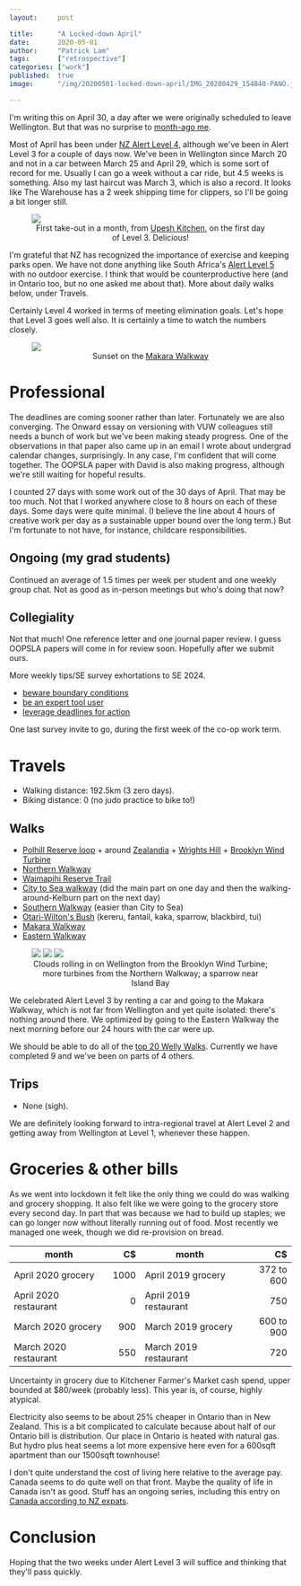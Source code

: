 ```yaml
---
layout:     post

title:      "A Locked-down April"
date:       2020-05-01
author:     "Patrick Lam"
tags:       ["retrospective"]
categories: ["work"]
published:  true
image:      "/img/20200501-locked-down-april/IMG_20200429_154840-PANO.jpg"

---
```


I'm writing this on April 30, a day after we were originally scheduled
to leave Wellington. But that was no surprise to <a href="https://patricklam.ca/post/20200401-third-month-in-wellington/">month-ago me</a>.

Most of April has been under <a
href="https://covid19.govt.nz/alert-system/covid-19-alert-system/">NZ
Alert Level 4</a>, although we've been in Alert Level 3 for a couple
of days now. We've been in Wellington since March 20 and not in a car
between March 25 and April 29, which is some sort of record for
me. Usually I can go a week without a car ride, but 4.5 weeks is
something. Also my last haircut was March 3, which is also a record.
It looks like The Warehouse has a 2 week shipping time for clippers,
so I'll be going a bit longer still.

<figure>
<a href="/img/20200501-locked-down-april/202004281237_upesh_kitchen_large.jpg"><img src="/img/20200501-locked-down-april/202004281237_upesh_kitchen.jpg">
</a>
<figcaption style="text-align:center">First take-out in a month, from <a href="https://upeshkitchen.co.nz/">Upesh Kitchen</a>, on the first day of Level 3. Delicious!</figcaption>
</figure>


I'm grateful that NZ has recognized the importance of exercise and
keeping parks open. We have not done anything like South Africa's <a
href="https://www.sabcnews.com/sabcnews/infographic-south-africas-lockdown-level-5432-and-1/">Alert
Level 5</a> with no outdoor exercise.  I think that would be
counterproductive here (and in Ontario too, but no one asked me about
that). More about daily walks below, under Travels.

Certainly Level 4 worked in terms of meeting elimination goals. Let's
hope that Level 3 goes well also. It is certainly a time to watch the
numbers closely.

<figure>
<a href="/img/20200501-locked-down-april/20200429_170638_makara_large.jpg"><img src="/img/20200501-locked-down-april/20200429_170638_makara.jpg">
</a>
<figcaption style="text-align:center">Sunset on the <a href="https://www.doc.govt.nz/parks-and-recreation/places-to-go/wellington-kapiti/places/makara-beach-area/things-to-do/makara-walkway/">Makara Walkway</a></figcaption>
</figure>

# Professional

The deadlines are coming sooner rather than later. Fortunately we are
also converging. The Onward essay on versioning with VUW colleagues
still needs a bunch of work but we've been making steady progress. One
of the observations in that paper also came up in an email I wrote
about undergrad calendar changes, surprisingly. In any case, I'm
confident that will come together. The OOPSLA paper with David is
also making progress, although we're still waiting for hopeful results.

I counted 27 days with some work out of the 30 days of April.  That
may be too much. Not that I worked anywhere close to 8 hours on each
of these days. Some days were quite minimal. (I believe the line about
4 hours of creative work per day as a sustainable upper bound over the
long term.) But I'm fortunate to not have, for instance, childcare
responsibilities.

## Ongoing (my grad students)

Continued an average of 1.5 times per week per student and one weekly
group chat. Not as good as in-person meetings but who's doing that now?

## Collegiality

Not that much! One reference letter and one journal paper review. I guess
OOPSLA papers will come in for review soon. Hopefully after we submit ours.

More weekly tips/SE survey exhortations to SE 2024.
* <a href="/post/20200414-boundary-conditions/">beware boundary conditions</a>
* <a href="/post/20200407-tip-tools/">be an expert tool user</a>
* <a href="/post/20200428-deadlines/">leverage deadlines for action</a>

One last survey invite to go, during the first week of the co-op work term.

# Travels

* Walking distance: 192.5km (3 zero days).
* Biking distance: 0 (no judo practice to bike to!)

## Walks
* <a href="https://wellington.govt.nz/recreation/enjoy-the-outdoors/walks-and-walkways/across-the-city/polhill-reserve-loop">Polhill Reserve loop</a> + around <a href="https://www.visitzealandia.com/">Zealandia</a> + <a href="https://wrightshillfortress.org.nz/">Wrights Hill</a> + <a href="https://wellington.govt.nz/recreation/enjoy-the-outdoors/walks-and-walkways/across-the-city/brooklyn-wind-turbine">Brooklyn Wind Turbine</a>
* <a href="https://wellington.govt.nz/recreation/enjoy-the-outdoors/walks-and-walkways/beyond-the-city/northern-walkway">Northern Walkway</a>
* <a href="https://tracksnz.com/tracks/2869-waimapihi-reserve">Waimapihi Reserve Trail</a>
* <a href="https://wellington.govt.nz/recreation/enjoy-the-outdoors/walks-and-walkways/across-the-city/city-to-sea-walkway">City to Sea walkway</a> (did the main part on one day and then the walking-around-Kelburn part on the next day)
* <a href="https://wellington.govt.nz/recreation/enjoy-the-outdoors/walks-and-walkways/across-the-city/southern-walkway">Southern Walkway</a> (easier than City to Sea)
* <a href="https://wellingtongardens.nz/our-gardens/otari-wiltons-bush/">Otari-Wilton's Bush</a> (kereru, fantail, kaka, sparrow, blackbird, tui)
* <a href="https://www.doc.govt.nz/parks-and-recreation/places-to-go/wellington-kapiti/places/makara-beach-area/things-to-do/makara-walkway/">Makara Walkway</a>
* <a href="https://wellington.govt.nz/recreation/enjoy-the-outdoors/walks-and-walkways/beyond-the-city/eastern-walkway">Eastern Walkway</a>

<figure>
<a href="/img/20200501-locked-down-april/20200401_151721_wellington_undercast_large.jpg"><img src="/img/20200501-locked-down-april/20200401_151721_wellington_undercast.jpg"></a>
<a href="/img/20200501-locked-down-april/20200404_154641_windfarm_large.jpg"><img src="/img/20200501-locked-down-april/20200404_154641_windfarm.jpg"></a>
<a href="/img/20200501-locked-down-april/20101_house_sparrow_large.JPG"><img src="/img/20200501-locked-down-april/20101_house_sparrow.JPG"></a>
<figcaption style="text-align:center">Clouds rolling in on Wellington from the Brooklyn Wind Turbine; more turbines from the Northern Walkway; a sparrow near Island Bay</figcaption>
</figure>

We celebrated Alert Level 3 by renting a car and going to the Makara
Walkway, which is not far from Wellington and yet quite isolated:
there's nothing around there. We optimized by going to the Eastern
Walkway the next morning before our 24 hours with the car were up.

We should be able to do all of the <a
href="https://wellington.govt.nz/recreation/enjoy-the-outdoors/walks-and-walkways/top-20-welly-walks">top
20 Welly Walks</a>. Currently we have completed 9 and we've been on parts of 4
others.

## Trips
* None (sigh).

We are definitely looking forward to intra-regional travel at Alert Level 2 and
getting away from Wellington at Level 1, whenever these happen.

# Groceries & other bills

As we went into lockdown it felt like the only thing we could do was
walking and grocery shopping.  It also felt like we were going to the
grocery store every second day. In part that was because we had to build up
staples; we can go longer now without literally running out of food. Most
recently we managed one week, though we did re-provision on bread.

<style>
    th:nth-child(2),th:nth-child(4) {
        text-align: right;
    }
</style>

|month | C$ | month | C$ |
|---|---:|---|---:|
| April 2020 grocery | 1000 | April 2019 grocery | 372 to 600 |
| April 2020 restaurant | 0 | April 2019 restaurant | 750 |
| March 2020 grocery | 900 | March 2019 grocery | 600 to 900 |
| March 2020 restaurant | 550 | March 2019 restaurant | 720 |

Uncertainty in grocery due to Kitchener Farmer's Market cash spend, upper bounded at $80/week
(probably less). This year is, of course, highly atypical.

Electricity also seems to be about 25% cheaper in Ontario than in New
Zealand. This is a bit complicated to calculate because about half of
our Ontario bill is distribution. Our place in Ontario is heated with
natural gas. But hydro plus heat seems a lot more expensive here even for
a 600sqft apartment than our 1500sqft townhouse!

I don't quite understand the cost of living here relative to the
average pay.  Canada seems to do quite well on that front. Maybe the
quality of life in Canada isn't as good. Stuff has an ongoing series,
including this entry on <a
href="https://www.stuff.co.nz/travel/kiwi-traveller/112387357/the-truth-about-life-in-canada-according-to-kiwis-who-live-there">Canada
according to NZ expats</a>.

# Conclusion

Hoping that the two weeks under Alert Level 3 will suffice and thinking that they'll pass quickly.
